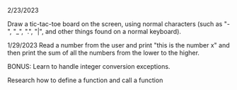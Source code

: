 2/23/2023

Draw a tic-tac-toe board on the screen, using normal characters (such
as "-", "_", ".", "|", and other things found on a normal keyboard).

1/29/2023 
Read a number from the user and print "this is the number x" and then print the sum of all the numbers from the lower to the higher. 

BONUS: Learn to handle integer conversion exceptions.

Research how to define a function and call a function